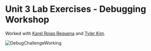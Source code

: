 # Unit 3 Lab Exercises - Debugging Workshop

Worked with [Karel Rojas Requena](https://github.com/krojas64) and [Tyler Kim](https://github.com/tykm).

![DebugChallengeWorking](C:\Users\mervy\Desktop\CS388\android-debugging-challenges\DebugChallengeWorking.gif)